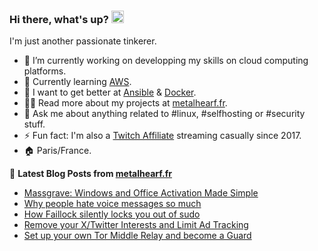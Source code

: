 ### Hi there, what's up? <a href="https://metalhearf.fr/"><img src="https://media.giphy.com/media/hvRJCLFzcasrR4ia7z/giphy.gif" width="20px"></a>

I'm just another passionate tinkerer.

- 🔭 I’m currently working on developping my skills on cloud computing platforms.
- 🌱 Currently learning [AWS](https://github.com/aws).
- 🤔 I want to get better at [Ansible](https://github.com/ansible/ansible) & [Docker](https://github.com/docker).
- 👨‍💻 Read more about my projects at [metalhearf.fr](https://metalhearf.fr).
- 💬 Ask me about anything related to #linux, #selfhosting or #security stuff. 
- ⚡ Fun fact: I'm also a [Twitch Affiliate](https://affiliate.twitch.tv/) streaming casually since 2017.
- 🏠 Paris/France. 

📕 **Latest Blog Posts from [metalhearf.fr](https://metalhearf.fr)**

<!-- BLOG-POST-LIST:START -->
- [Massgrave: Windows and Office Activation Made Simple](https://metalhearf.fr/posts/massgrave-windows-office-activation/)
- [Why people hate voice messages so much](https://metalhearf.fr/posts/why-people-hate-voice-messages/)
- [How Faillock silently locks you out of sudo](https://metalhearf.fr/posts/faillock-lockouts/)
- [Remove your X/Twitter Interests and Limit Ad Tracking](https://metalhearf.fr/posts/privacy-remove-twitter-interests/)
- [Set up your own Tor Middle Relay and become a Guard](https://metalhearf.fr/posts/tor-set-up-your-own-middle-relay/)
<!-- BLOG-POST-LIST:END -->
